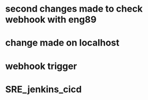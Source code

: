 # second changes made to check webhook with eng89
# change made on localhost 
# webhook trigger
# SRE_jenkins_cicd
